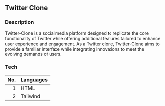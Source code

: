 ## Twitter Clone

### Description

Twitter-Clone is a social media platform designed to replicate the core functionality of Twitter while offering additional features tailored to enhance user experience and engagement. 
As a Twitter clone, Twitter-Clone aims to provide a familiar interface while integrating innovations to meet the evolving demands of users.

### Tech

| No.  | Languages     |
|-----:|---------------|
|     1| HTML          |
|     2| Tailwind      |

